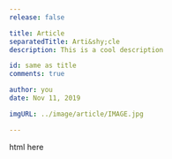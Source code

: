 ```yaml
---
release: false

title: Article
separatedTitle: Arti&shy;cle
description: This is a cool description

id: same as title
comments: true

author: you
date: Nov 11, 2019

imgURL: ../image/article/IMAGE.jpg

---
```

html here